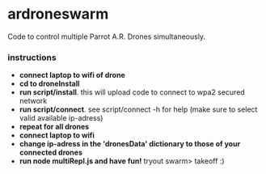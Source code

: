 # ardroneswarm
Code to control multiple Parrot A.R. Drones simultaneously.

### instructions

* **connect laptop to wifi of drone**
* **cd to droneInstall**
* **run script/install**. this will upload code to connect to wpa2 secured network
* **run script/connect**. see script/connect -h for help (make sure to select valid available ip-adress)
* **repeat for all drones**
* **connect laptop to wifi**
* **change ip-adress in the 'dronesData' dictionary to those of your connected drones**
* **run node multiRepl.js and have fun!** tryout swarm> takeoff :)
